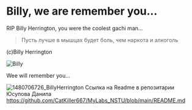 # Billy, we are remember you...

RIP Billy Herrington, you were the coolest gachi man...

> Пусть лучше в мышцах будет боль, чем наркота и алкоголь

(с)Billy Herrington

![Billy](https://i.ytimg.com/vi/NDaSKpI9eW0/maxresdefault.jpg)

Wee will remember you...

![1480706726_BillyHerrington](https://user-images.githubusercontent.com/106531950/170999163-aa7dda6b-1a8e-4585-b558-c6f80b7a857a.jpg)
Ссылка на Readme в репозитарии Юсупова Данила https://github.com/CatKiller667/MyLabs_NSTU/blob/main/README.md
